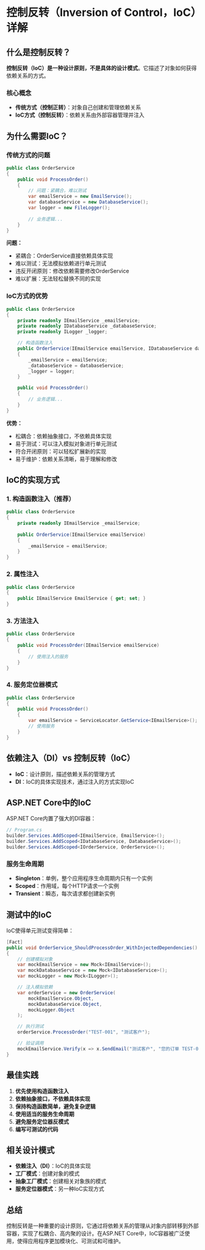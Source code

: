 # 控制反转（Inversion of Control，IoC）详解

## 什么是控制反转？

**控制反转（IoC）是一种设计原则，不是具体的设计模式**。它描述了对象如何获得依赖关系的方式。

### 核心概念

- **传统方式（控制正转）**：对象自己创建和管理依赖关系
- **IoC方式（控制反转）**：依赖关系由外部容器管理并注入

## 为什么需要IoC？

### 传统方式的问题

```csharp
public class OrderService
{
    public void ProcessOrder()
    {
        // 问题：紧耦合，难以测试
        var emailService = new EmailService();
        var databaseService = new DatabaseService();
        var logger = new FileLogger();
        
        // 业务逻辑...
    }
}
```

**问题：**
- 紧耦合：OrderService直接依赖具体实现
- 难以测试：无法模拟依赖进行单元测试
- 违反开闭原则：修改依赖需要修改OrderService
- 难以扩展：无法轻松替换不同的实现

### IoC方式的优势

```csharp
public class OrderService
{
    private readonly IEmailService _emailService;
    private readonly IDatabaseService _databaseService;
    private readonly ILogger _logger;

    // 构造函数注入
    public OrderService(IEmailService emailService, IDatabaseService databaseService, ILogger logger)
    {
        _emailService = emailService;
        _databaseService = databaseService;
        _logger = logger;
    }

    public void ProcessOrder()
    {
        // 业务逻辑...
    }
}
```

**优势：**
- 松耦合：依赖抽象接口，不依赖具体实现
- 易于测试：可以注入模拟对象进行单元测试
- 符合开闭原则：可以轻松扩展新的实现
- 易于维护：依赖关系清晰，易于理解和修改

## IoC的实现方式

### 1. 构造函数注入（推荐）

```csharp
public class OrderService
{
    private readonly IEmailService _emailService;
    
    public OrderService(IEmailService emailService)
    {
        _emailService = emailService;
    }
}
```

### 2. 属性注入

```csharp
public class OrderService
{
    public IEmailService EmailService { get; set; }
}
```

### 3. 方法注入

```csharp
public class OrderService
{
    public void ProcessOrder(IEmailService emailService)
    {
        // 使用注入的服务
    }
}
```

### 4. 服务定位器模式

```csharp
public class OrderService
{
    public void ProcessOrder()
    {
        var emailService = ServiceLocator.GetService<IEmailService>();
        // 使用服务
    }
}
```

## 依赖注入（DI）vs 控制反转（IoC）

- **IoC**：设计原则，描述依赖关系的管理方式
- **DI**：IoC的具体实现技术，通过注入的方式实现IoC

## ASP.NET Core中的IoC

ASP.NET Core内置了强大的DI容器：

```csharp
// Program.cs
builder.Services.AddScoped<IEmailService, EmailService>();
builder.Services.AddScoped<IDatabaseService, DatabaseService>();
builder.Services.AddScoped<IOrderService, OrderService>();
```

### 服务生命周期

- **Singleton**：单例，整个应用程序生命周期内只有一个实例
- **Scoped**：作用域，每个HTTP请求一个实例
- **Transient**：瞬态，每次请求都创建新实例

## 测试中的IoC

IoC使得单元测试变得简单：

```csharp
[Fact]
public void OrderService_ShouldProcessOrder_WithInjectedDependencies()
{
    // 创建模拟对象
    var mockEmailService = new Mock<IEmailService>();
    var mockDatabaseService = new Mock<IDatabaseService>();
    var mockLogger = new Mock<ILogger>();

    // 注入模拟依赖
    var orderService = new OrderService(
        mockEmailService.Object,
        mockDatabaseService.Object,
        mockLogger.Object
    );

    // 执行测试
    orderService.ProcessOrder("TEST-001", "测试客户");

    // 验证调用
    mockEmailService.Verify(x => x.SendEmail("测试客户", "您的订单 TEST-001 已确认"), Times.Once);
}
```

## 最佳实践

1. **优先使用构造函数注入**
2. **依赖抽象接口，不依赖具体实现**
3. **保持构造函数简单，避免复杂逻辑**
4. **使用适当的服务生命周期**
5. **避免服务定位器反模式**
6. **编写可测试的代码**

## 相关设计模式

- **依赖注入（DI）**：IoC的具体实现
- **工厂模式**：创建对象的模式
- **抽象工厂模式**：创建相关对象族的模式
- **服务定位器模式**：另一种IoC实现方式

## 总结

控制反转是一种重要的设计原则，它通过将依赖关系的管理从对象内部转移到外部容器，实现了松耦合、高内聚的设计。在ASP.NET Core中，IoC容器被广泛使用，使得应用程序更加模块化、可测试和可维护。
